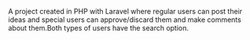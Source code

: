 A project created in PHP with Laravel where regular users can post their ideas and special users can approve/discard them and make comments about them.Both types of users have the search option.
